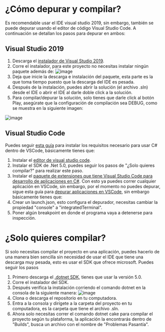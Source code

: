 # ¿Cómo depurar y compilar?
Es recomendable usar el IDE visual studio 2019, sin embargo, también se puede depurar usando el editor de código Visual Studio Code. A continuación se detallan los pasos para depurar en ambos:

## Visual Studio 2019
1. Descarga el [instalador de Visual Studio 2019](https://visualstudio.microsoft.com/es/vs/).
2. Corre el instalador, para este proyecto no necesitas instalar ningún paquete además de:
![image](https://user-images.githubusercontent.com/45268815/110478441-fbf68e80-80a9-11eb-86b9-93df45a0e36c.png)
3. Deja que inicie la descarga e instalación del paquete, esta parte es la que toma tiempo puesto que la descarga del IDE es pesada.
4. Después de la instalación, puedes abrir la solución (el archivo .sln) desde el IDE o abrir el IDE al darle doble click a la solución.
5. Para compilar/depurar la solución, solo tienes que darle click al botón Play, asegúrate que la configuración de compilación sea DEBUG, como se muestra en la siguiente imagen:

![image](https://user-images.githubusercontent.com/45268815/110479448-02d1d100-80ab-11eb-9425-e69ecfa51230.png)

## Visual Studio Code
Puedes seguir [esta guía](https://code.visualstudio.com/docs/languages/dotnet) para instalar los requisitos necesario para usar C# dentro de VSCode, básicamente tienes que:
1. Instalar el [editor de visual studio code](https://code.visualstudio.com/).
2. Instalar el SDK de .Net 5.0, puedes seguir los pasos de "¿Solo quieres compilar?" para realizar este paso.
3. Instalar el [paquete de extensiones que tiene Visual Studio Code para desarrollo de aplicaciones en C#](https://marketplace.visualstudio.com/items?itemName=ms-dotnettools.csharp).
Con esto ya puedes correr cualquier aplicación en VSCode, sin embargo, por el momento no puedes depurar, sigue esta guía para [depurar aplicaciones en VSCode](https://docs.microsoft.com/en-us/dotnet/core/tutorials/debugging-with-visual-studio-code), sin embargo básicamente tienes que:
1. Crear un launch.json, esto configura el depurador, necesitas cambiar la propiedad "console" a "integratedTerminal".
2. Poner algún breakpoint en donde el programa vaya a detenerse para inspección.

# ¿Solo quieres compilar?
Si solo necesitas compilar el proyecto en una aplicación, puedes hacerlo de una manera bien sencilla sin necesidad de usar el IDE que tiene una descarga muy pesada, esto es usar el SDK que ofrece microsoft. Puedes seguir los pasos 
1. Primero descarga el [.dotnet SDK](https://dotnet.microsoft.com/download), tienes que usar la versión 5.0.
2. Corre el instalador del SDK.
3. Después verifica la instalación corriendo el comando dotnet en la consola de la siguiente manera:
![image](https://user-images.githubusercontent.com/45268815/110476756-f8620800-80a7-11eb-9432-f48f4d9af9d0.png)
4. Clona o descarga el repositorio en tu computadora.
5. Entra a la consola y dirígete a la carpeta del proyecto en tu computadora, es la carpeta que tiene el archivo .sln.
6. Ahora solo necesitas correr el comando dotnet cake para compilar el proyecto según tu plataforma, la aplicación la encontrarás dentro de "Builds", busca un archivo con el nombre de "Problemas Pasantía".
